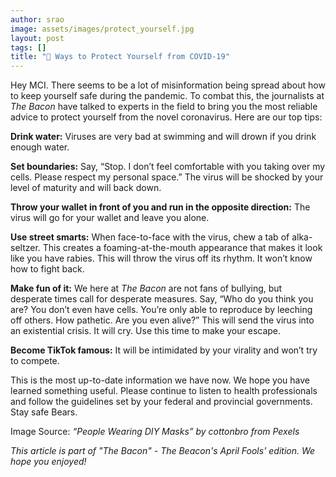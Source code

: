 ```yaml
---
author: srao
image: assets/images/protect_yourself.jpg
layout: post
tags: []
title: "🥓 Ways to Protect Yourself from COVID-19"
---
```


Hey MCI. There seems to be a lot of misinformation being spread about
how to keep yourself safe during the pandemic. To combat this, the
journalists at *The Bacon* have talked to experts in the field to bring
you the most reliable advice to protect yourself from the novel
coronavirus. Here are our top tips:

**Drink water:** Viruses are very bad at swimming and will drown if you
drink enough water.

**Set boundaries:** Say, “Stop. I don’t feel comfortable with you taking
over my cells. Please respect my personal space.” The virus will be
shocked by your level of maturity and will back down.

**Throw your wallet in front of you and run in the opposite direction:**
The virus will go for your wallet and leave you alone.

**Use street smarts:** When face-to-face with the virus, chew a tab of
alka-seltzer. This creates a foaming-at-the-mouth appearance that makes
it look like you have rabies. This will throw the virus off its rhythm.
It won’t know how to fight back.

**Make fun of it:** We here at *The Bacon* are not fans of bullying, but
desperate times call for desperate measures. Say, “Who do you think you
are? You don’t even have cells. You’re only able to reproduce by
leeching off others. How pathetic. Are you even alive?” This will send
the virus into an existential crisis. It will cry. Use this time to make
your escape.

**Become TikTok famous:** It will be intimidated by your virality and
won’t try to compete.

This is the most up-to-date information we have now. We hope you have
learned something useful. Please continue to listen to health
professionals and follow the guidelines set by your federal and
provincial governments. Stay safe Bears.

Image Source: *“People Wearing DIY Masks” by cottonbro from
Pexels*

*This article is part of "The Bacon" - The Beacon's April Fools' edition. We hope you enjoyed!*
